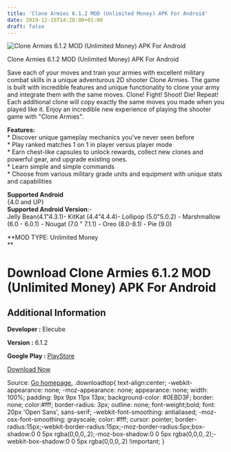 ```yaml
---
title: 'Clone Armies 6.1.2 MOD (Unlimited Money) APK For Android'
date: 2019-12-16T14:28:00+01:00
draft: false
---
```


![Clone Armies 6.1.2 MOD (Unlimited Money) APK For Android](https://i0.wp.com/apkhome.net/wp-content/uploads/2019/12/Clone-Armies-6.1.2-MOD-Unlimited-Money.png "Clone Armies 6.1.2 MOD (Unlimited Money) APK For Android")

  

Clone Armies 6.1.2 MOD (Unlimited Money) APK For Android

Save each of your moves and train your armies with excellent military combat skills in a unique adventurous 2D shooter Clone Armies. The game is built with incredible features and unique functionality to clone your army and integrate them with the same moves. Clone! Fight! Shoot! Die! Repeat! Each additional clone will copy exactly the same moves you made when you played like it. Enjoy an incredible new experience of playing the shooter game with "Clone Armies".

**Features:**  
\* Discover unique gameplay mechanics you've never seen before  
\* Play ranked matches 1 on 1 in player versus player mode  
\* Earn chest-like capsules to unlock rewards, collect new clones and powerful gear, and upgrade existing ones.  
\* Learn simple and simple commands  
\* Choose from various military grade units and equipment with unique stats and capabilities

**Supported Android**  
{4.0 and UP}  
**Supported Android Version**:-  
Jelly Bean(4.1"4.3.1)- KitKat (4.4"4.4.4)- Lollipop (5.0"5.0.2) - Marshmallow (6.0 - 6.0.1) - Nougat (7.0 " 7.1.1) - Oreo (8.0-8.1) - Pie (9.0)

**MOD TYPE: Unlimited Money  
**

Download Clone Armies 6.1.2 MOD (Unlimited Money) APK For Android
=================================================================

Additional Information
----------------------

**Developer :** Elecube

**Version :** 6.1.2

**Google Play :** [PlayStore](https://play.google.com/store/apps/details?id=com.clonearmies.elecube)

  

[Download Now](https://store4app.co/post/clone-armies-6-1-2-mod-unlimited-money-apk-for-android_1576500135)

  
Source: [Go homepage.](https://store4app.co/post/clone-armies-6-1-2-mod-unlimited-money-apk-for-android_1576500135) .downloadtop{ text-align:center; -webkit-appearance: none; -moz-appearance: none; appearance: none; width: 100%; padding: 9px 9px 11px 13px; background-color: #0EBD3F; border: none; color:#fff; border-radius: 3px; outline: none; font-weight;bold; font: 20px 'Open Sans', sans-serif; -webkit-font-smoothing: antialiased; -moz-osx-font-smoothing: grayscale; color: #fff; cursor: pointer; border-radius:15px;-webkit-border-radius:15px;-moz-border-radius:5px;box-shadow:0 0 5px rgba(0,0,0,.2);-moz-box-shadow:0 0 5px rgba(0,0,0,.2);-webkit-box-shadow:0 0 5px rgba(0,0,0,.2) !important; }